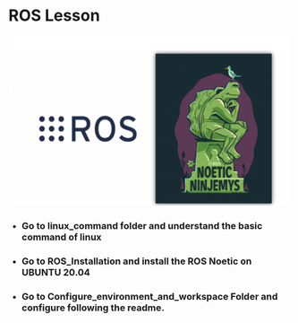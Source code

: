 # ROS Lesson

<!--img src="https://github.com/Theara-Seng/ros_lesson/tree/commands/image/ros_noetic.png" width="100" height="100"-->

![My Image](image/ros_noetic.png)

* ### Go to linux_command folder and understand the basic command of linux

* ### Go to ROS_Installation and install the ROS Noetic on UBUNTU 20.04

* ### Go to Configure_environment_and_workspace Folder and configure following the readme.
